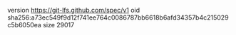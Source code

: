 version https://git-lfs.github.com/spec/v1
oid sha256:a73ec549f9d12f741ee764c0086787bb6618b6afd34357b4c215029c5b6050ea
size 29017
